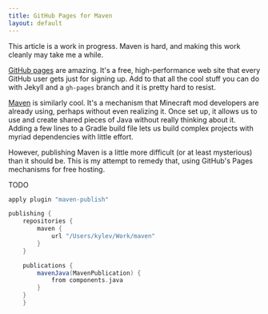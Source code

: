 ```yaml
---
title: GitHub Pages for Maven
layout: default
---
```


<p class="bg-danger">This article is a work in progress. Maven is
hard, and making this work cleanly may take me a while.</p>

[GitHub pages](https://pages.github.com/) are amazing. It's a free,
high-performance web site that every GitHub user gets just for signing
up. Add to that all the cool stuff you can do with Jekyll and a
`gh-pages` branch and it is pretty hard to resist.

[Maven](http://maven.apache.org) is similarly cool. It's a mechanism
that Minecraft mod developers are already using, perhaps without even
realizing it. Once set up, it allows us to use and create shared
pieces of Java without really thinking about it. Adding a few lines to
a Gradle build file lets us build complex projects with myriad
dependencies with little effort.

However, publishing Maven is a little more difficult (or at least
mysterious) than it should be. This is my attempt to remedy that,
using GitHub's Pages mechanisms for free hosting.

TODO

```groovy
apply plugin "maven-publish"

publishing {
    repositories {
        maven {
            url "/Users/kylev/Work/maven"
        }
    }

    publications {
        mavenJava(MavenPublication) {
            from components.java
        }
    }
    }
```
